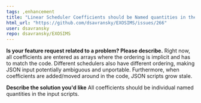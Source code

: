 ```yaml
---
tags: ,enhancement
title: "Linear Scheduler Coefficients should be Named quantities in the JSON input"
html_url: "https://github.com/dsavransky/EXOSIMS/issues/266"
user: dsavransky
repo: dsavransky/EXOSIMS
---
```


**Is your feature request related to a problem? Please describe.**
Right now, all coefficients are entered as arrays where the ordering is implicit and has to match the code.  Different schedulers also have different ordering, making JSON input potentially ambiguous and unportable.  Furthermore, when coefficients are added/moved around in the code, JSON scripts grow stale.

**Describe the solution you'd like**
All coefficients should be individual named quantities in the input scripts. 
